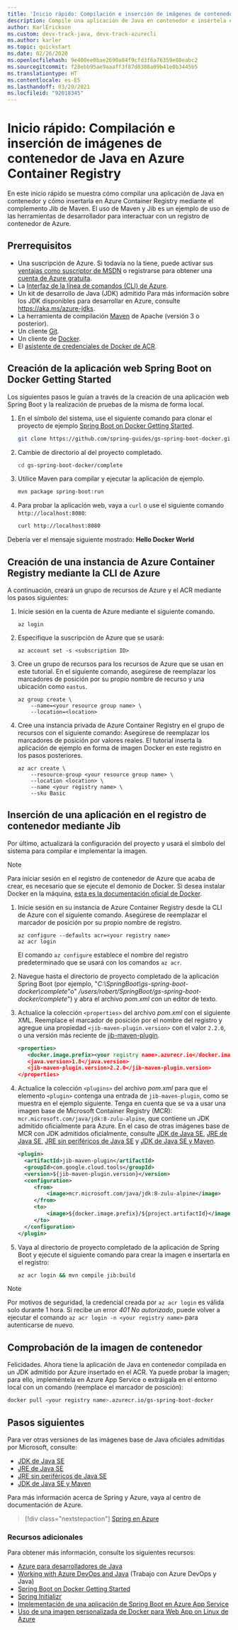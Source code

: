 ```yaml
---
title: 'Inicio rápido: Compilación e inserción de imágenes de contenedor de Java en Azure Container Registry mediante Maven y Jib'
description: Compile una aplicación de Java en contenedor e insértela en Azure Container Registry mediante el complemento Jib de Maven.
author: KarlErickson
ms.custom: devx-track-java, devx-track-azurecli
ms.author: karler
ms.topic: quickstart
ms.date: 02/26/2020
ms.openlocfilehash: 9e400ee0bae2690a84f9cfd3f6a76359e08eabc2
ms.sourcegitcommit: f28ebb95ae9aaaff3f87d8388a09b41e0b3445b5
ms.translationtype: HT
ms.contentlocale: es-ES
ms.lasthandoff: 03/29/2021
ms.locfileid: "92018345"
---
```

# <a name="quickstart-build-and-push-java-container-images-to-azure-container-registry"></a>Inicio rápido: Compilación e inserción de imágenes de contenedor de Java en Azure Container Registry

En este inicio rápido se muestra cómo compilar una aplicación de Java en contenedor y cómo insertarla en Azure Container Registry mediante el complemento Jib de Maven. El uso de Maven y Jib es un ejemplo de uso de las herramientas de desarrollador para interactuar con un registro de contenedor de Azure.

## <a name="prerequisites"></a>Prerrequisitos

* Una suscripción de Azure. Si todavía no la tiene, puede activar sus [ventajas como suscriptor de MSDN](https://azure.microsoft.com/pricing/member-offers/msdn-benefits-details) o registrarse para obtener una [cuenta de Azure gratuita](https://azure.microsoft.com/pricing/free-trial).
* La [Interfaz de la línea de comandos (CLI) de Azure](/cli/azure/overview).
* Un kit de desarrollo de Java (JDK) admitido Para más información sobre los JDK disponibles para desarrollar en Azure, consulte <https://aka.ms/azure-jdks>.
* La herramienta de compilación [Maven](http://maven.apache.org) de Apache (versión 3 o posterior).
* Un cliente [Git](https://git-scm.com).
* Un cliente de [Docker](https://www.docker.com).
* El [asistente de credenciales de Docker de ACR](https://github.com/Azure/acr-docker-credential-helper).

## <a name="create-the-spring-boot-on-docker-getting-started-web-app"></a>Creación de la aplicación web Spring Boot on Docker Getting Started

Los siguientes pasos le guían a través de la creación de una aplicación web Spring Boot y la realización de pruebas de la misma de forma local.

1. En el símbolo del sistema, use el siguiente comando para clonar el proyecto de ejemplo [Spring Boot on Docker Getting Started](https://github.com/spring-guides/gs-spring-boot-docker).

   ```bash
   git clone https://github.com/spring-guides/gs-spring-boot-docker.git
   ```

1. Cambie de directorio al del proyecto completado.

   ```bash
   cd gs-spring-boot-docker/complete
   ```

1. Utilice Maven para compilar y ejecutar la aplicación de ejemplo.

   ```bash
   mvn package spring-boot:run
   ```

1. Para probar la aplicación web, vaya a `curl` o use el siguiente comando `http://localhost:8080`:

   ```bash
   curl http://localhost:8080
   ```

Debería ver el mensaje siguiente mostrado: **Hello Docker World**

## <a name="create-an-azure-container-registry-using-the-azure-cli"></a>Creación de una instancia de Azure Container Registry mediante la CLI de Azure

A continuación, creará un grupo de recursos de Azure y el ACR mediante los pasos siguientes:

1. Inicie sesión en la cuenta de Azure mediante el siguiente comando.

   ```azurecli
   az login
   ```

1. Especifique la suscripción de Azure que se usará:

   ```azurecli
   az account set -s <subscription ID>
   ```

1. Cree un grupo de recursos para los recursos de Azure que se usan en este tutorial. En el siguiente comando, asegúrese de reemplazar los marcadores de posición por su propio nombre de recurso y una ubicación como `eastus`.

   ```azurecli
   az group create \
       --name=<your resource group name> \
       --location=<location>
   ```

1. Cree una instancia privada de Azure Container Registry en el grupo de recursos con el siguiente comando: Asegúrese de reemplazar los marcadores de posición por valores reales. El tutorial inserta la aplicación de ejemplo en forma de imagen Docker en este registro en los pasos posteriores.

   ```azurecli
   az acr create \
       --resource-group <your resource group name> \
       --location <location> \
       --name <your registry name> \
       --sku Basic
   ```

## <a name="push-your-app-to-the-container-registry-via-jib"></a>Inserción de una aplicación en el registro de contenedor mediante Jib

Por último, actualizará la configuración del proyecto y usará el símbolo del sistema para compilar e implementar la imagen.

> [!NOTE]
> Para iniciar sesión en el registro de contenedor de Azure que acaba de crear, es necesario que se ejecute el demonio de Docker. Si desea instalar Docker en la máquina, [esta es la documentación oficial de Docker](https://docs.docker.com/install/).

1. Inicie sesión en su instancia de Azure Container Registry desde la CLI de Azure con el siguiente comando. Asegúrese de reemplazar el marcador de posición por su propio nombre de registro.

   ```azurecli
   az configure --defaults acr=<your registry name>
   az acr login
   ```

   El comando `az configure` establece el nombre del registro predeterminado que se usará con los comandos `az acr`.

1. Navegue hasta el directorio de proyecto completado de la aplicación Spring Boot (por ejemplo, "*C:\SpringBoot\gs-spring-boot-docker\complete*"o" */users/robert/SpringBoot/gs-spring-boot-docker/complete*") y abra el archivo *pom.xml* con un editor de texto.

1. Actualice la colección `<properties>` del archivo *pom.xml* con el siguiente XML. Reemplace el marcador de posición por el nombre del registro y agregue una propiedad `<jib-maven-plugin.version>` con el valor `2.2.0`, o una versión más reciente de [jib-maven-plugin](https://github.com/GoogleContainerTools/jib/tree/master/jib-maven-plugin).

   ```xml
   <properties>
      <docker.image.prefix><your registry name>.azurecr.io</docker.image.prefix>
      <java.version>1.8</java.version>
      <jib-maven-plugin.version>2.2.0</jib-maven-plugin.version>
   </properties>
   ```

1. Actualice la colección `<plugins>` del archivo *pom.xml* para que el elemento `<plugin>` contenga una entrada de `jib-maven-plugin`, como se muestra en el ejemplo siguiente. Tenga en cuenta que se va a usar una imagen base de Microsoft Container Registry (MCR): `mcr.microsoft.com/java/jdk:8-zulu-alpine`, que contiene un JDK admitido oficialmente para Azure. En el caso de otras imágenes base de MCR con JDK admitidos oficialmente, consulte [JDK de Java SE](https://hub.docker.com/_/microsoft-java-jdk), [JRE de Java SE](https://hub.docker.com/_/microsoft-java-jre), [JRE sin periféricos de Java SE](https://hub.docker.com/_/microsoft-java-jre-headless) y [JDK de Java SE y Maven](https://hub.docker.com/_/microsoft-java-maven).

   ```xml
   <plugin>
     <artifactId>jib-maven-plugin</artifactId>
     <groupId>com.google.cloud.tools</groupId>
     <version>${jib-maven-plugin.version}</version>
     <configuration>
        <from>
            <image>mcr.microsoft.com/java/jdk:8-zulu-alpine</image>
        </from>
        <to>
            <image>${docker.image.prefix}/${project.artifactId}</image>
        </to>
     </configuration>
   </plugin>
   ```

1. Vaya al directorio de proyecto completado de la aplicación de Spring Boot y ejecute el siguiente comando para crear la imagen e insertarla en el registro:

   ```bash
   az acr login && mvn compile jib:build
   ```

> [!NOTE]
>
> Por motivos de seguridad, la credencial creada por `az acr login` es válida solo durante 1 hora. Si recibe un error *401 No autorizado*, puede volver a ejecutar el comando `az acr login -n <your registry name>` para autenticarse de nuevo.

## <a name="verify-your-container-image"></a>Comprobación de la imagen de contenedor

Felicidades. Ahora tiene la aplicación de Java en contenedor compilada en un JDK admitido por Azure insertado en el ACR. Ya puede probar la imagen; para ello, impleméntela en Azure App Service o extráigala en el entorno local con un comando (reemplace el marcador de posición):

```bash
docker pull <your registry name>.azurecr.io/gs-spring-boot-docker
```

## <a name="next-steps"></a>Pasos siguientes

Para ver otras versiones de las imágenes base de Java oficiales admitidas por Microsoft, consulte:

* [JDK de Java SE](https://hub.docker.com/_/microsoft-java-jdk)
* [JRE de Java SE](https://hub.docker.com/_/microsoft-java-jre)
* [JRE sin periféricos de Java SE](https://hub.docker.com/_/microsoft-java-jre-headless)
* [JDK de Java SE y Maven](https://hub.docker.com/_/microsoft-java-maven)

Para más información acerca de Spring y Azure, vaya al centro de documentación de Azure.

> [!div class="nextstepaction"]
> [Spring en Azure](/azure/developer/java/spring-framework)

### <a name="additional-resources"></a>Recursos adicionales

Para obtener más información, consulte los siguientes recursos:

* [Azure para desarrolladores de Java](/azure/java)
* [Working with Azure DevOps and Java](/azure/devops/java) (Trabajo con Azure DevOps y Java)
* [Spring Boot on Docker Getting Started](https://spring.io/guides/gs/spring-boot-docker)
* [Spring Initializr](https://start.spring.io)
* [Implementación de una aplicación de Spring Boot en Azure App Service](/azure/developer/java/spring-framework/deploy-spring-boot-java-app-on-linux#configure-maven-to-build-image-to-your-azure-container-registry)
* [Uso de una imagen personalizada de Docker para Web App on Linux de Azure](../app-service/tutorial-custom-container.md)
